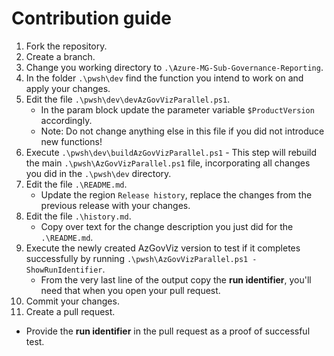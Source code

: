 # Contribution guide

1. Fork the repository.
2. Create a branch.
3. Change you working directory to `.\Azure-MG-Sub-Governance-Reporting`.
4. In the folder `.\pwsh\dev` find the function you intend to work on and apply your changes.
5. Edit the file `.\pwsh\dev\devAzGovVizParallel.ps1`.
   - In the param block update the parameter variable `$ProductVersion` accordingly.
   - Note: Do not change anything else in this file if you did not introduce new functions!
6. Execute `.\pwsh\dev\buildAzGovVizParallel.ps1` - This step will rebuild the main `.\pwsh\AzGovVizParallel.ps1` file, incorporating all changes you did in the `.\pwsh\dev` directory.
7. Edit the file `.\README.md`.
   - Update the region `Release history`, replace the changes from the previous release with your changes.
8. Edit the file `.\history.md`.
   - Copy over text for the change description you just did for the `.\README.md`.
9. Execute the newly created AzGovViz version to test if it completes successfully by running `.\pwsh\AzGovVizParallel.ps1 -ShowRunIdentifier`.
   - From the very last line of the output copy the __run identifier__, you'll need that when you open your pull request.
10. Commit your changes.
11. Create a pull request.
   - Provide the __run identifier__ in the pull request as a proof of successful test.